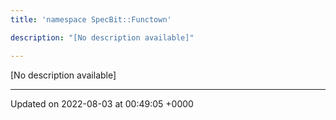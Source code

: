 ```yaml
---
title: 'namespace SpecBit::Functown'

description: "[No description available]"

---
```







[No description available]






-------------------------------

Updated on 2022-08-03 at 00:49:05 +0000